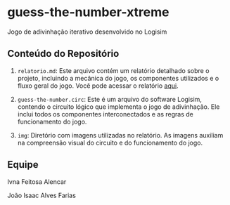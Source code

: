 # guess-the-number-xtreme

Jogo de adivinhação iterativo desenvolvido no Logisim

## Conteúdo do Repositório

1. `relatorio.md`: Este arquivo contém um relatório detalhado sobre o projeto, incluindo a mecânica do jogo, os componentes utilizados e o fluxo geral do jogo. Você pode acessar o relatório [aqui](relatorio.md).

2. `guess-the-number.circ`: Este é um arquivo do software Logisim, contendo o circuito lógico que implementa o jogo de adivinhação. Ele inclui todos os componentes interconectados e as regras de funcionamento do jogo.

3. `img`: Diretório com imagens utilizadas no relatório. As imagens auxiliam na compreensão visual do circuito e do funcionamento do jogo.

## Equipe

Ivna Feitosa Alencar

João Isaac Alves Farias
